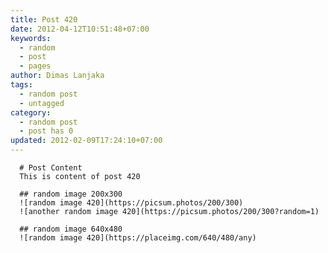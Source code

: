 ```yaml
---
title: Post 420
date: 2012-04-12T10:51:48+07:00
keywords:
  - random
  - post
  - pages
author: Dimas Lanjaka
tags:
  - random post
  - untagged
category:
  - random post
  - post has 0
updated: 2012-02-09T17:24:10+07:00
---
```


      # Post Content
      This is content of post 420

      ## random image 200x300
      ![random image 420](https://picsum.photos/200/300)
      ![another random image 420](https://picsum.photos/200/300?random=1)

      ## random image 640x480
      ![random image 420](https://placeimg.com/640/480/any)
      
